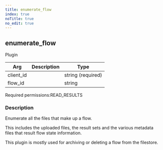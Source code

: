 ```yaml
---
title: enumerate_flow
index: true
noTitle: true
no_edit: true
---
```




<div class="vql_item"></div>


## enumerate_flow
<span class='vql_type label label-warning pull-right page-header'>Plugin</span>



<div class="vqlargs"></div>

Arg | Description | Type
----|-------------|-----
client_id||string (required)
flow_id||string

<span class="permission_list vql_type">Required permissions:</span><span class="permission_list linkcolour label label-important">READ_RESULTS</span>

### Description

Enumerate all the files that make up a flow.

This includes the uploaded files, the result sets and the various
metadata files that result flow state information.

This plugin is mostly used for archiving or deleting a flow from
the filestore.


